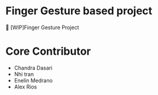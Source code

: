 # Finger Gesture based project
🚧 [WIP]Finger Gesture Project

# Core Contributor
- Chandra Dasari
- Nhi tran
- Enelin Medrano
- Alex Rios
